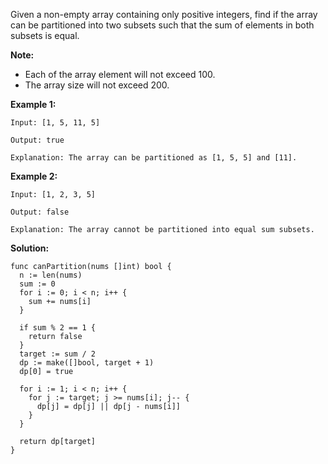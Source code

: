 Given a non-empty array containing only positive integers, find if the array can be partitioned into two subsets such that the sum of elements in both subsets is equal.

**Note:**

- Each of the array element will not exceed 100.
- The array size will not exceed 200.
 

**Example 1:**
```
Input: [1, 5, 11, 5]

Output: true

Explanation: The array can be partitioned as [1, 5, 5] and [11].
```

**Example 2:**
```
Input: [1, 2, 3, 5]

Output: false

Explanation: The array cannot be partitioned into equal sum subsets.
```

**Solution:**

```golang
func canPartition(nums []int) bool {
  n := len(nums)
  sum := 0
  for i := 0; i < n; i++ {
    sum += nums[i]
  }

  if sum % 2 == 1 {
    return false
  }
  target := sum / 2
  dp := make([]bool, target + 1)
  dp[0] = true

  for i := 1; i < n; i++ {
    for j := target; j >= nums[i]; j-- {
      dp[j] = dp[j] || dp[j - nums[i]]
    }
  }

  return dp[target]
}
```
